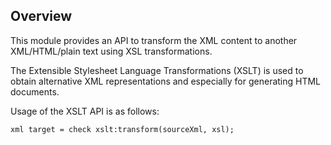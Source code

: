 ## Overview

This module provides an API to transform the XML content to another XML/HTML/plain text using XSL transformations.

The Extensible Stylesheet Language Transformations (XSLT) is used to obtain alternative XML representations and especially for generating HTML documents.

Usage of the XSLT API is as follows:
```ballerina
xml target = check xslt:transform(sourceXml, xsl);
```
